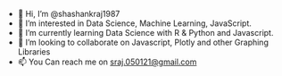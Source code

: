 - 👋 Hi, I’m @shashankraj1987
- 👀 I’m interested in Data Science, Machine Learning, JavaScript.
- 🌱 I’m currently learning Data Science with R & Python and Javascript. 
- 💞️ I’m looking to collaborate on Javascript, Plotly and other Graphing Libraries
- 📫 You Can reach me on sraj.050121@gmail.com

<!---
shashankraj1987/shashankraj1987 is a ✨ special ✨ repository because its `README.md` (this file) appears on your GitHub profile.
You can click the Preview link to take a look at your changes.
--->
